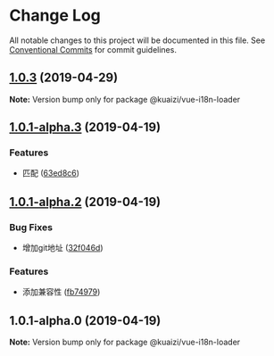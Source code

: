 # Change Log

All notable changes to this project will be documented in this file.
See [Conventional Commits](https://conventionalcommits.org) for commit guidelines.

## [1.0.3](https://github.com/Kuaizi-co/i18n/compare/v1.0.1...v1.0.3) (2019-04-29)

**Note:** Version bump only for package @kuaizi/vue-i18n-loader






## [1.0.1-alpha.3](https://github.com/Kuaizi-co/i18n/compare/v1.0.1-alpha.2...v1.0.1-alpha.3) (2019-04-19)


### Features

* 匹配 ([63ed8c6](https://github.com/Kuaizi-co/i18n/commit/63ed8c6))






## [1.0.1-alpha.2](https://github.com/Kuaizi-co/i18n/compare/v1.0.1-alpha.1...v1.0.1-alpha.2) (2019-04-19)


### Bug Fixes

* 增加git地址 ([32f046d](https://github.com/Kuaizi-co/i18n/commit/32f046d))


### Features

* 添加兼容性 ([fb74979](https://github.com/Kuaizi-co/i18n/commit/fb74979))





## 1.0.1-alpha.0 (2019-04-19)

**Note:** Version bump only for package @kuaizi/vue-i18n-loader
